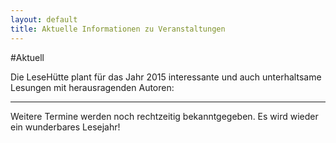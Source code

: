 ```yaml
---
layout: default
title: Aktuelle Informationen zu Veranstaltungen
---
```


#Aktuell

Die LeseHütte plant für das Jahr 2015 interessante und auch unterhaltsame Lesungen mit herausragenden Autoren:

* * *

Weitere Termine werden noch rechtzeitig bekanntgegeben.
Es wird wieder ein wunderbares Lesejahr!
